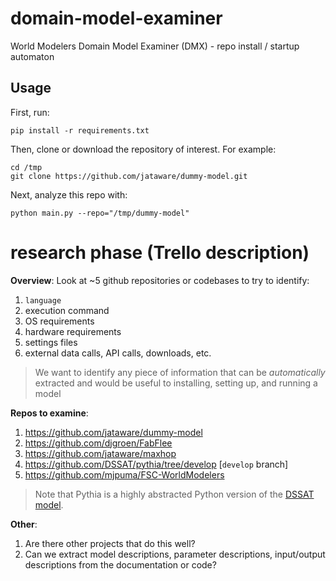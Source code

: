 # domain-model-examiner
World Modelers Domain Model Examiner (DMX) - repo install / startup automaton

## Usage

First, run:

```
pip install -r requirements.txt
```

Then, clone or download the repository of interest. For example:

```
cd /tmp
git clone https://github.com/jataware/dummy-model.git
```

Next, analyze this repo with:

```
python main.py --repo="/tmp/dummy-model"
```

# research phase (Trello description)

**Overview**:
Look at ~5 github repositories or codebases to try to identify:

1. `language`
2. execution command
3. OS requirements
4. hardware requirements
5. settings files
6. external data calls, API calls, downloads, etc.

> We want to identify any piece of information that can be _automatically_ extracted and would be useful to installing, setting up, and running a model

**Repos to examine**:

1. https://github.com/jataware/dummy-model
2. https://github.com/djgroen/FabFlee
3. https://github.com/jataware/maxhop
4. https://github.com/DSSAT/pythia/tree/develop [`develop` branch]
5. https://github.com/mjpuma/FSC-WorldModelers 

> Note that Pythia is a highly abstracted Python version of the [DSSAT model](https://github.com/DSSAT/dssat-csm-os). 

**Other**:

1. Are there other projects that do this well?
2. Can we extract model descriptions, parameter descriptions, input/output descriptions from the documentation or code?
